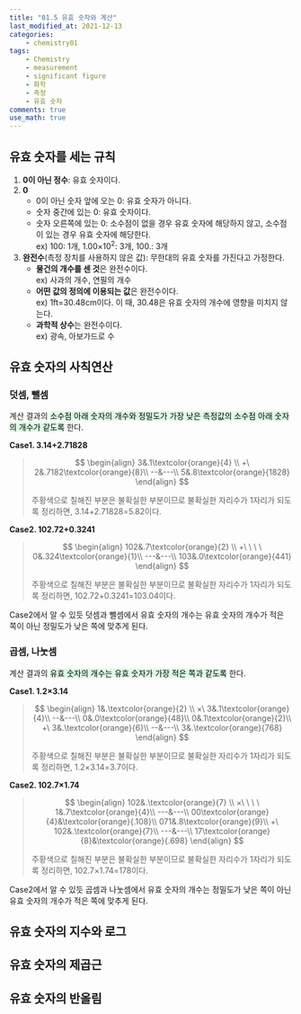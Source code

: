 ```yaml
---
title: "01.5 유효 숫자와 계산"
last_modified_at: 2021-12-13
categories:
    - chemistry01
tags:
    - Chemistry
    - measurement
    - significant figure
    - 화학
    - 측정
    - 유효 숫자
comments: true
use_math: true
---
```


<h2>유효 숫자를 세는 규칙</h2>

1. **0이 아닌 정수**: 유효 숫자이다.
2. **0**
    - 0이 아닌 숫자 앞에 오는 0: 유효 숫자가 아니다.
    - 숫자 중간에 있는 0: 유효 숫자이다.
    - 숫자 오른쪽에 있는 0: 소수점이 없을 경우 유효 숫자에 해당하지 않고, 소수점이 있는 경우 유효 숫자에 해당한다.\
    ex) 100: 1개, 1.00×10<sup>2</sup>: 3개, 100.: 3개
3. **완전수**(측정 장치를 사용하지 않은 값): 무한대의 유효 숫자를 가진다고 가정한다.
    - **물건의 개수를 센 것**은 완전수이다.\
    ex) 사과의 개수, 연필의 개수
    - **어떤 값의 정의에 이용되는 값**은 완전수이다.\
    ex) 1ft=30.48cm이다. 이 때, 30.48은 유효 숫자의 개수에 영향을 미치지 않는다.
    - **과학적 상수**는 완전수이다.\
    ex) 광속, 아보가드로 수

<h2>유효 숫자의 사칙연산</h2>

<h3>덧셈, 뺄셈</h3>

계산 결과의 <mark style='background-color: #dcffe4'>소수점 아래 숫자의 개수와 정밀도가 가장 낮은 측정값의 소수점 아래 숫자의 개수가 같도록</mark> 한다.

**Case1. 3.14+2.71828**
>
> $$
> \begin{align}
> 3&.1\textcolor{orange}{4} \\
> +\ 2&.7182\textcolor{orange}{8}\\
> --&---\\
> 5&.8\textcolor{orange}{1828}
> \end{align}
> $$
>
> 주황색으로 칠해진 부분은 불확실한 부분이므로 불확실한 자리수가 1자리가 되도록 정리하면, 3.14+2.71828=5.82이다.

**Case2. 102.72+0.3241**
>
> $$
> \begin{align}
> 102&.7\textcolor{orange}{2} \\
> +\ \ \ \ 0&.324\textcolor{orange}{1}\\
> ---&---\\
> 103&.0\textcolor{orange}{441}
> \end{align}
> $$
>
> 주황색으로 칠해진 부분은 불확실한 부분이므로 불확실한 자리수가 1자리가 되도록 정리하면, 102.72+0.3241=103.04이다.

Case2에서 알 수 있듯 덧셈과 뺄셈에서 유효 숫자의 개수는 유효 숫자의 개수가 적은 쪽이 아닌 정밀도가 낮은 쪽에 맞추게 된다.

<h3>곱셈, 나눗셈</h3>

계산 결과의 <mark style='background-color: #dcffe4'>유효 숫자의 개수는 유효 숫자가 가장 적은 쪽과 같도록</mark> 한다.

**Case1. 1.2×3.14**
> 
> $$
> \begin{align}
> 1&.\textcolor{orange}{2} \\
> ×\ 3&.1\textcolor{orange}{4}\\
> --&---\\
> 0&.0\textcolor{orange}{48}\\
> 0&.1\textcolor{orange}{2}\\
> +\ 3&.\textcolor{orange}{6}\\
> --&---\\
> 3&.\textcolor{orange}{768}
> \end{align}
> $$
>
> 주황색으로 칠해진 부분은 불확실한 부분이므로 불확실한 자리수가 1자리가 되도록 정리하면, 1.2×3.14=3.7이다.

**Case2. 102.7×1.74**
>
> $$
> \begin{align}
> 102&.\textcolor{orange}{7} \\
> ×\ \ \ \ 1&.7\textcolor{orange}{4}\\
> ---&---\\
> 00\textcolor{orange}{4}&\textcolor{orange}{.108}\\
> 071&.8\textcolor{orange}{9}\\
> +\ 102&.\textcolor{orange}{7}\\
> ---&---\\
> 17\textcolor{orange}{8}&\textcolor{orange}{.698}
> \end{align}
> $$
>
> 주황색으로 칠해진 부분은 불확실한 부분이므로 불확실한 자리수가 1자리가 되도록 정리하면, 102.7×1.74=178이다.

Case2에서 알 수 있듯 곱셈과 나눗셈에서 유효 숫자의 개수는 정밀도가 낮은 쪽이 아닌 유효 숫자의 개수가 적은 쪽에 맞추게 된다.

<h2>유효 숫자의 지수와 로그</h2>



<h2>유효 숫자의 제곱근</h2>



<h2>유효 숫자의 반올림</h2>


